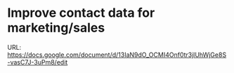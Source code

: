 # Improve contact data for marketing/sales

URL: https://docs.google.com/document/d/13IaN9dO_OCMI4Onf0tr3jlUhWjGe8S-vasC7J-3uPm8/edit
